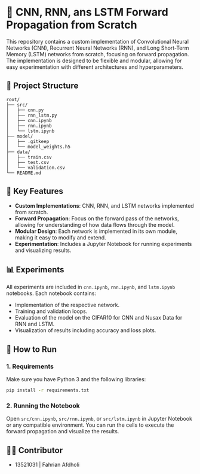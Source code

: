 # 🧠 CNN, RNN, ans LSTM Forward Propagation from Scratch

This repository contains a custom implementation of Convolutional Neural Networks (CNN), Recurrent Neural Networks (RNN), and Long Short-Term Memory (LSTM) networks from scratch, focusing on forward propagation. The implementation is designed to be flexible and modular, allowing for easy experimentation with different architectures and hyperparameters.

## 📁 Project Structure

```
root/
├── src/
│   ├── cnn.py
│   ├── rnn_lstm.py
│   ├── cnn.ipynb
│   ├── rnn.ipynb
│   └── lstm.ipynb
├── model/
│   ├── .gitkeep
│   └── model_weights.h5
├── data/
│   ├── train.csv
│   ├── test.csv
│   └── validation.csv
└── README.md
```

## 🚀 Key Features

- **Custom Implementations**: CNN, RNN, and LSTM networks implemented from scratch.
- **Forward Propagation**: Focus on the forward pass of the networks, allowing for understanding of how data flows through the model.
- **Modular Design**: Each network is implemented in its own module, making it easy to modify and extend.
- **Experimentation**: Includes a Jupyter Notebook for running experiments and visualizing results.

## 📊 Experiments

All experiments are included in `cnn.ipynb`, `rnn.ipynb`, and `lstm.ipynb` notebooks. Each notebook contains:
- Implementation of the respective network.
- Training and validation loops.
- Evaluation of the model on the CIFAR10 for CNN and Nusax Data for RNN and LSTM.
- Visualization of results including accuracy and loss plots.

## 🧪 How to Run

### 1. Requirements
Make sure you have Python 3 and the following libraries:

```bash
pip install -r requirements.txt
```

### 2. Running the Notebook
Open `src/cnn.ipynb`, `src/rnn.ipynb`, or `src/lstm.ipynb` in Jupyter Notebook or any compatible environment. You can run the cells to execute the forward propagation and visualize the results.


## 👨‍💻 Contributor

- 13521031 | Fahrian Afdholi